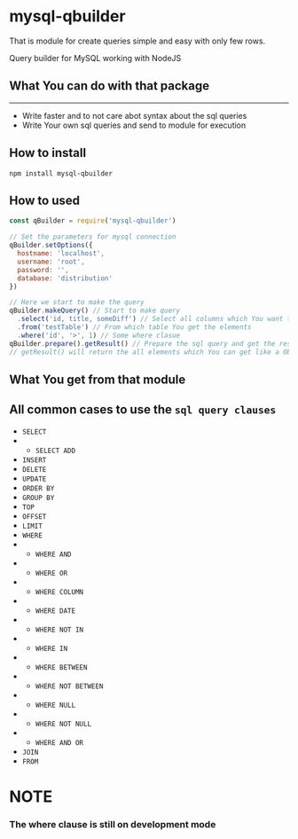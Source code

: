 # mysql-qbuilder

That is module for create queries simple and easy with only few rows.

Query builder for MySQL working with NodeJS

## What You can do with that package
---
* Write faster and to not care abot syntax about the sql queries
* Write Your own sql queries and send to module for execution

## How to install
``` 
npm install mysql-qbuilder
```

## How to used
```JavaScript
const qBuilder = require('mysql-qbuilder')

// Set the parameters for mysql connection
qBuilder.setOptions({
  hostname: 'localhost',
  username: 'root',
  password: '',
  database: 'distribution'
})

// Here we start to make the query
qBuilder.makeQuery() // Start to make query
  .select('id, title, someDiff') // Select all columns which You want to get from database. Here You can use the string which the columns is separated with comma or for more simple used the Array of columns
  .from('testTable') // From which table You get the elements
  .where('id', '>', 1) // Some where clasue
qBuilder.prepare().getResult() // Prepare the sql query and get the result 
// getResult() will return the all elements which You can get like a Object.
```

## What You get from that module
All common cases to use the `sql query clauses`
---
* `SELECT`
* * `SELECT ADD`
* `INSERT`
* `DELETE`
* `UPDATE`
* `ORDER BY`
* `GROUP BY`
* `TOP`
* `OFFSET`
* `LIMIT`
* `WHERE` 
* * `WHERE AND`
* * `WHERE OR`
* * `WHERE COLUMN`
* * `WHERE DATE`
* * `WHERE NOT IN`
* * `WHERE IN`
* * `WHERE BETWEEN`
* * `WHERE NOT BETWEEN`
* * `WHERE NULL`
* * `WHERE NOT NULL`
* * `WHERE AND OR`
* `JOIN`
* `FROM`

# NOTE
### The where clause is still on development mode

